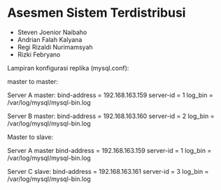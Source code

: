 # Asesmen Sistem Terdistribusi

- Steven Joenior Naibaho
- Andrian Falah Kalyana
- Regi Rizaldi Nurimamsyah
- Rizki Febryano

Lampiran konfigurasi replika (mysql.conf):

master to master:

Server A master:
bind-address = 192.168.163.159
server-id = 1
log_bin = /var/log/mysql/mysql-bin.log 

Server B master:
bind-address = 192.168.163.160
server-id = 2
log_bin = /var/log/mysql/mysql-bin.log 

Master to slave:

Server A master
bind-address = 192.168.163.159
server-id = 1
log_bin = /var/log/mysql/mysql-bin.log 

Server C slave:
bind-address = 192.168.163.161
server-id = 3
log_bin = /var/log/mysql/mysql-bin.log 
